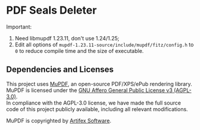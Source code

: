 # PDF Seals Deleter

Important: 

1. Need libmupdf 1.23.11, don't use 1.24/1.25;
2. Edit all options of `mupdf-1.23.11-source/include/mupdf/fitz/config.h` to `0` to reduce compile
   time and the size of executable.

## Dependencies and Licenses

This project uses [MuPDF](https://mupdf.com/), an open-source PDF/XPS/ePub rendering library.  
MuPDF is licensed under the [GNU Affero General Public License v3 (AGPL-3.0)](https://www.gnu.org/licenses/agpl-3.0.html).  
In compliance with the AGPL-3.0 license, we have made the full source code of this project publicly available, including all relevant modifications.

MuPDF is copyrighted by [Artifex Software](https://www.artifex.com/).

